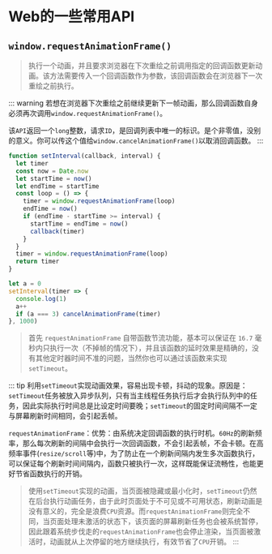 # Web的一些常用API
## `window.requestAnimationFrame()`
> 执行一个动画，并且要求浏览器在下次重绘之前调用指定的回调函数更新动画。该方法需要传入一个回调函数作为参数，该回调函数会在浏览器下一次重绘之前执行。

::: warning
若想在浏览器下次重绘之前继续更新下一帧动画，那么回调函数自身必须再次调用`window.requestAnimationFrame()`。

该`API`返回一个`long`整数，请求`ID`，是回调列表中唯一的标识。是个非零值，没别的意义。你可以传这个值给`window.cancelAnimationFrame()`以取消回调函数。
:::

```js
function setInterval(callback, interval) {
  let timer
  const now = Date.now
  let startTime = now()
  let endTime = startTime
  const loop = () => {
    timer = window.requestAnimationFrame(loop)
    endTime = now()
    if (endTime - startTime >= interval) {
      startTime = endTime = now()
      callback(timer)
    }
  }
  timer = window.requestAnimationFrame(loop)
  return timer
}

let a = 0
setInterval(timer => {
  console.log(1)
  a++
  if (a === 3) cancelAnimationFrame(timer)
}, 1000)
```
> 首先 `requestAnimationFrame` 自带函数节流功能，基本可以保证在 `16.7` 毫秒内只执行一次（不掉帧的情况下），并且该函数的延时效果是精确的，没有其他定时器时间不准的问题，当然你也可以通过该函数来实现 `setTimeout`。

::: tip
利用`setTimeout`实现动画效果，容易出现卡顿，抖动的现象。原因是：`setTimeout`任务被放入异步队列，只有当主线程任务执行后才会执行队列中的任务，因此实际执行时间总是比设定时间要晚；`setTimeout`的固定时间间隔不一定与屏幕刷新时间相同，会引起丢帧。

`requestAnimationFrame`：优势：由系统决定回调函数的执行时机。`60Hz`的刷新频率，那么每次刷新的间隔中会执行一次回调函数，不会引起丢帧，不会卡顿。在高频率事件(`resize/scroll`等)中，为了防止在一个刷新间隔内发生多次函数执行，可以保证每个刷新时间间隔内，函数只被执行一次，这样既能保证流畅性，也能更好节省函数执行的开销。

> 使用`setTimeout`实现的动画，当页面被隐藏或最小化时，`setTimeout`仍然在后台执行动画任务，由于此时页面处于不可见或不可用状态，刷新动画是没有意义的，完全是浪费`CPU`资源。而`requestAnimationFrame`则完全不同，当页面处理未激活的状态下，该页面的屏幕刷新任务也会被系统暂停，因此跟着系统步伐走的`requestAnimationFrame`也会停止渲染，当页面被激活时，动画就从上次停留的地方继续执行，有效节省了`CPU`开销。
:::